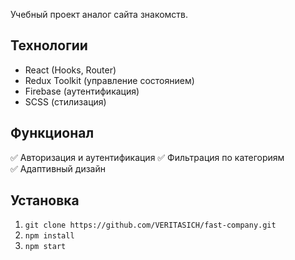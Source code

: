 Учебный проект аналог сайта знакомств.  

## Технологии  
- React (Hooks, Router)  
- Redux Toolkit (управление состоянием)  
- Firebase (аутентификация)  
- SCSS (стилизация)  

## Функционал    
✅ Авторизация и аутентификация
✅ Фильтрация по категориям  
✅ Адаптивный дизайн  

## Установка  
1. `git clone https://github.com/VERITASICH/fast-company.git`  
2. `npm install`  
3. `npm start`  
